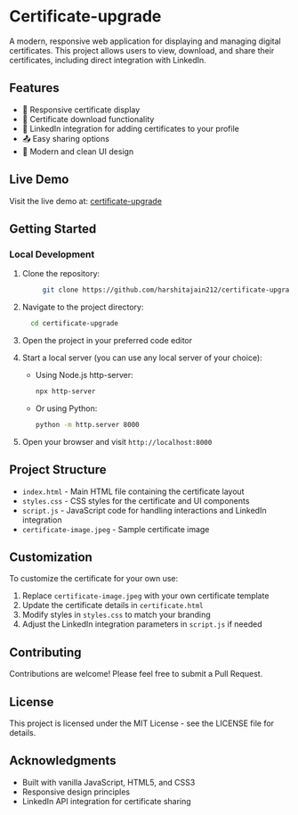 # Certificate-upgrade

A modern, responsive web application for displaying and managing digital certificates. This project allows users to view, download, and share their certificates, including direct integration with LinkedIn.

## Features

- 📱 Responsive certificate display
- 💾 Certificate download functionality
- 🔗 LinkedIn integration for adding certificates to your profile
- 📤 Easy sharing options
- 🎨 Modern and clean UI design

## Live Demo

Visit the live demo at: [certificate-upgrade](https://harshitajain212.github.io/certificate-upgrade/)

## Getting Started

### Local Development

1. Clone the repository:
   ```bash
        git clone https://github.com/harshitajain212/certificate-upgrade.git
   ```

2. Navigate to the project directory:
   ```bash
     cd certificate-upgrade
   ```

3. Open the project in your preferred code editor

4. Start a local server (you can use any local server of your choice):
   - Using Node.js http-server:
     ```bash
     npx http-server
     ```
   - Or using Python:
     ```bash
     python -m http.server 8000
     ```

5. Open your browser and visit `http://localhost:8000`

## Project Structure

- `index.html` - Main HTML file containing the certificate layout
- `styles.css` - CSS styles for the certificate and UI components
- `script.js` - JavaScript code for handling interactions and LinkedIn integration
- `certificate-image.jpeg` - Sample certificate image

## Customization

To customize the certificate for your own use:

1. Replace `certificate-image.jpeg` with your own certificate template
2. Update the certificate details in `certificate.html`
3. Modify styles in `styles.css` to match your branding
4. Adjust the LinkedIn integration parameters in `script.js` if needed

## Contributing

Contributions are welcome! Please feel free to submit a Pull Request.

## License

This project is licensed under the MIT License - see the LICENSE file for details.

## Acknowledgments

- Built with vanilla JavaScript, HTML5, and CSS3
- Responsive design principles
- LinkedIn API integration for certificate sharing

